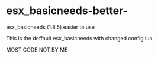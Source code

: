# esx_basicneeds-better-
esx_basicneeds (1.8.5) easier to use

This is the deffault esx_basicneeds with changed config.lua

MOST CODE NOT BY ME
